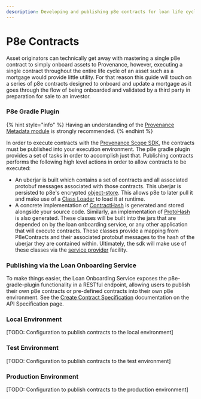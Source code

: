 ```yaml
---
description: Developing and publishing p8e contracts for loan life cycle events
---
```


# P8e Contracts

Asset originators can technically get away with mastering a single p8e contract to simply onboard assets to Provenance, however, executing a single contract throughout the entire life cycle of an asset such as a mortgage would provide little utility. For that reason this guide will touch on a series of p8e contracts designed to onboard and update a mortgage as it goes through the flow of being onboarded and validated by a third party in preparation for sale to an investor.

### P8e Gradle Plugin

{% hint style="info" %}
Having an understanding of the [Provenance Metadata module](https://docs.provenance.io/modules/metadata-module) is strongly recommended.
{% endhint %}

In order to execute contracts with the [Provenance Scope SDK](https://github.com/provenance-io/p8e-scope-sdk), the contracts must be published into your execution environment. The p8e gradle plugin provides a set of tasks in order to accomplish just that. Publishing contracts performs the following high level actions in order to allow contracts to be executed:

* An uberjar is built which contains a set of contracts and all associated protobuf messages associated with those contracts. This uberjar is persisted to p8e's encrypted [object-store](https://github.com/provenance-io/object-store). This allows p8e to later pull it and make use of a [Class Loader](https://docs.oracle.com/javase/7/docs/api/java/lang/ClassLoader.html) to load it at runtime.
* A concrete implementation of [ContractHash](https://github.com/provenance-io/p8e-scope-sdk/blob/main/contract-base/src/main/kotlin/io/provenance/scope/contract/contracts/ContractHash.kt) is generated and stored alongside your source code. Similarly, an implementation of [ProtoHash](https://github.com/provenance-io/p8e-scope-sdk/blob/main/contract-proto/src/main/kotlin/io/provenance/scope/contract/proto/ProtoHash.kt) is also generated. These classes will be built into the jars that are depended on by the loan onboarding service, or any other application that will execute contracts. These classes provide a mapping from P8eContracts and their associated protobuf messages to the hash of the uberjar they are contained within. Ultimately, the sdk will make use of these classes via the [service provider](https://docs.oracle.com/javase/8/docs/api/java/util/ServiceLoader.html) facility.

### Publishing via the Loan Onboarding Service

To make things easier, the Loan Onboarding Service exposes the p8e-gradle-plugin functionality in a RESTful endpoint, allowing users to publish their own p8e contracts or pre-defined contracts into their own p8e environment. See the [Create Contract Specification](https://docs.provenance.io/integrating/asset-originators-guide/loan-onboarding-service/api-specification#create-contract-specification) documentation on the API Specification page.

### Local Environment

\[TODO: Configuration to publish contracts to the local environment]

### Test Environment

\[TODO: Configuration to publish contracts to the test environment]

### Production Environment

\[TODO: Configuration to publish contracts to the production environment]
